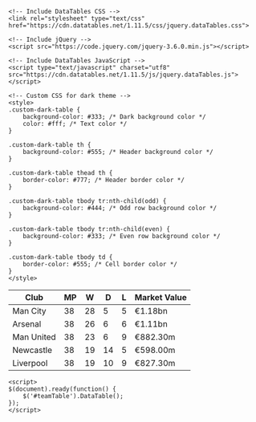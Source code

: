 <!DOCTYPE html>
<html>
<head>
    <title>Ranking Table</title>
    
    <!-- Include DataTables CSS -->
    <link rel="stylesheet" type="text/css" href="https://cdn.datatables.net/1.11.5/css/jquery.dataTables.css">

    <!-- Include jQuery -->
    <script src="https://code.jquery.com/jquery-3.6.0.min.js"></script>

    <!-- Include DataTables JavaScript -->
    <script type="text/javascript" charset="utf8" src="https://cdn.datatables.net/1.11.5/js/jquery.dataTables.js"></script>

    <!-- Custom CSS for dark theme -->
    <style>
    .custom-dark-table {
        background-color: #333; /* Dark background color */
        color: #fff; /* Text color */
    }

    .custom-dark-table th {
        background-color: #555; /* Header background color */
    }

    .custom-dark-table thead th {
        border-color: #777; /* Header border color */
    }

    .custom-dark-table tbody tr:nth-child(odd) {
        background-color: #444; /* Odd row background color */
    }

    .custom-dark-table tbody tr:nth-child(even) {
        background-color: #333; /* Even row background color */
    }

    .custom-dark-table tbody td {
        border-color: #555; /* Cell border color */
    }
    </style>
</head>
<body>
    <table id="teamTable" class="table custom-dark-table">
        <thead>
            <tr>
                <th>Club</th>
                <th>MP</th>
                <th>W</th>
                <th>D</th>
                <th>L</th>
                <th>Market Value</th>
            </tr>
        </thead>
        <tbody>
            <tr>
                <td>Man City</td>
                <td>38</td>
                <td>28</td>
                <td>5</td>
                <td>5</td>
                <td>€1.18bn</td>
            </tr>
            <tr>
                <td>Arsenal</td>
                <td>38</td>
                <td>26</td>
                <td>6</td>
                <td>6</td>
                <td>€1.11bn</td>
            </tr>
            <tr>
                <td>Man United</td>
                <td>38</td>
                <td>23</td>
                <td>6</td>
                <td>9</td>
                <td>€882.30m</td>
            </tr>
            <tr>
                <td>Newcastle</td>
                <td>38</td>
                <td>19</td>
                <td>14</td>
                <td>5</td>
                <td>€598.00m</td>
            </tr>
            <tr>
                <td>Liverpool</td>
                <td>38</td>
                <td>19</td>
                <td>10</td>
                <td>9</td>
                <td>€827.30m</td>
            </tr>
        </tbody>
    </table>

    <script>
    $(document).ready(function() {
        $('#teamTable').DataTable();
    });
    </script>
</body>
</html>
